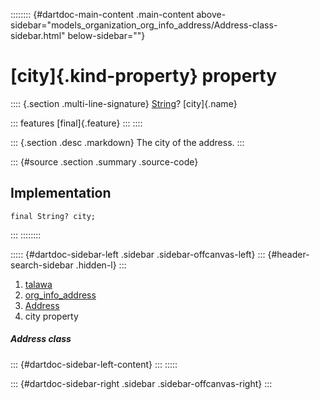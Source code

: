 :::::::: {#dartdoc-main-content .main-content above-sidebar="models_organization_org_info_address/Address-class-sidebar.html" below-sidebar=""}
<div>

# [city]{.kind-property} property

</div>

:::: {.section .multi-line-signature}
[String](https://api.flutter.dev/flutter/dart-core/String-class.html)?
[city]{.name}

::: features
[final]{.feature}
:::
::::

::: {.section .desc .markdown}
The city of the address.
:::

::: {#source .section .summary .source-code}
## Implementation

``` language-dart
final String? city;
```
:::
::::::::

::::: {#dartdoc-sidebar-left .sidebar .sidebar-offcanvas-left}
::: {#header-search-sidebar .hidden-l}
:::

1.  [talawa](../../index.html)
2.  [org_info_address](../../models_organization_org_info_address/)
3.  [Address](../../models_organization_org_info_address/Address-class.html)
4.  city property

##### Address class

::: {#dartdoc-sidebar-left-content}
:::
:::::

::: {#dartdoc-sidebar-right .sidebar .sidebar-offcanvas-right}
:::
